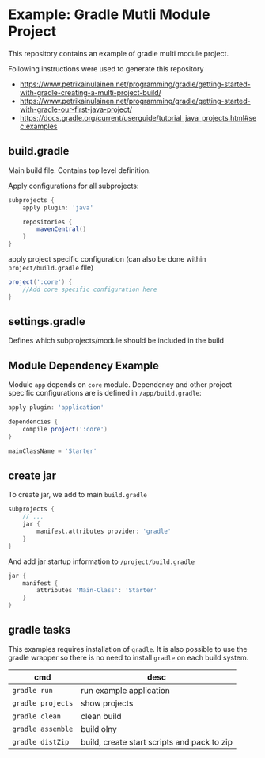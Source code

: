 # Example: Gradle Mutli Module Project
This repository contains an example of gradle multi module project.

Following instructions were used to generate this repository

  * https://www.petrikainulainen.net/programming/gradle/getting-started-with-gradle-creating-a-multi-project-build/
  * https://www.petrikainulainen.net/programming/gradle/getting-started-with-gradle-our-first-java-project/
  * https://docs.gradle.org/current/userguide/tutorial_java_projects.html#sec:examples


## build.gradle
Main build file. Contains top level definition.

Apply configurations for all subprojects:

```gradle
subprojects {
    apply plugin: 'java'

    repositories {
        mavenCentral()
    }
}
```

apply project specific configuration (can also be done within `project/build.gradle` file)

```gradle
project(':core') {
	//Add core specific configuration here
}
```

## settings.gradle
Defines which subprojects/module should be included in the build

## Module Dependency Example
Module `app` depends on `core` module. Dependency and other project specific configurations are is defined in `/app/build.gradle`:

```gradle
apply plugin: 'application'

dependencies {
    compile project(':core')
}

mainClassName = 'Starter'
```

## create jar
To create jar, we add to main `build.gradle`

```gradle
subprojects {
    // ...
    jar {
        manifest.attributes provider: 'gradle'
    }
}
```

And add jar startup information to `/project/build.gradle`

```gradle
jar {
    manifest {
        attributes 'Main-Class': 'Starter'
    }
}
```

## gradle tasks
This examples requires installation of `gradle`. It is also possible to use the gradle wrapper so there is no need to install `gradle` on each build system.

| cmd               | desc                                        |
|-------------------|---------------------------------------------|
| `gradle run`      | run example application                     |
| `gradle projects` | show projects                               |
| `gradle clean`    | clean build                                 |
| `gradle assemble` | build olny                                  |
| `gradle distZip`  | build, create start scripts and pack to zip |

